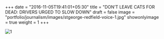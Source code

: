 +++
date = "2016-11-05T19:41:01+05:30"
title = "DON’T LEAVE CATS FOR DEAD: DRIVERS URGED TO SLOW DOWN"
draft = false
image = "portfolio/journalism/images/stgeorge-redfield-voice-1.jpg"
showonlyimage = true
weight = 1
+++

![1]

[1]: /portfolio/journalism/images/stgeorge-redfield-voice-1.jpg